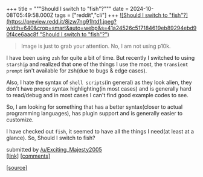 +++
title = """Should I switch to "fish"?"""
date = 2024-10-08T05:49:58.000Z
tags = ["reddit","cli"]
+++
[![Should I switch to "fish"?](https://preview.redd.it/8izw7ng91htd1.jpeg?width=640&crop=smart&auto=webp&s=41a24526c517184619eb89294ebd90f4ce6aac8f "Should I switch to "fish"?")](https://www.reddit.com/r/commandline/comments/1fysuzg/should_i_switch_to_fish/)

> Image is just to grab your attention. No, I am not using p10k.

I have been using `zsh` for quite a bit of time. But recently I switched to using `starship` and realized that one of the things I use the most, the `transient prompt` isn't available for zsh(due to bugs & edge cases).

Also, I hate the syntax of `shell scripts`(in general) as they look alien, they don't have proper syntax highlighting(in most cases) and is generally hard to read/debug and in most cases I can't find good example codes to see.

So, I am looking for something that has a better syntax(closer to actual programming languages), has plugin support and is generally easier to customize.

I have checked out `fish`, it seemed to have all the things I need(at least at a glance). So, Should I switch to fish?

submitted by [/u/Exciting\_Majesty2005](https://www.reddit.com/user/Exciting_Majesty2005)  
[\[link\]](https://i.redd.it/8izw7ng91htd1.jpeg) [\[comments\]](https://www.reddit.com/r/commandline/comments/1fysuzg/should_i_switch_to_fish/)

[[source]](https://www.reddit.com/r/commandline/comments/1fysuzg/should_i_switch_to_fish/)
